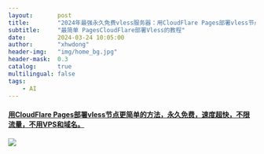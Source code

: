 ```yaml
---
layout:       post
title:        "2024年最强永久免费vless服务器：用CloudFlare Pages部署vless节点更简单的方法，永久免费科学上网，速度超快，不限流量，不用VPS和域名。"
subtitle:     "最简单 PagesCloudFlare部署Vless的教程"
date:         2024-03-24 10:05:00
author:       "xhwdong"
header-img:   "img/home_bg.jpg"
header-mask:  0.3
catalog:      true
multilingual: false
tags:
    - AI
--- 
```


#### [用CloudFlare Pages部署vless节点更简单的方法，永久免费，速度超快，不限流量，不用VPS和域名。](https://youtu.be/34VPRvh04-g)

![](https://hongwei-dong.github.io/yt_imgs/cloudflarePages.jpg)

